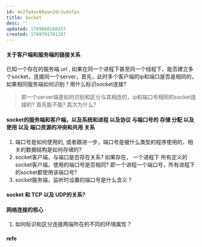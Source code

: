 ```yaml
---
id: 4e2fq4av60ywn2dc3udofpu
title: Socket
desc: ''
updated: 1709860160357
created: 1709791781287
---
```


#### 关于客户端和服务端的链接关系
已知一个存在的服务端 url , 如果在同一个进程下甚至同一个线程下，能否建立多个socket，连接同一个server，首先，此时多个客户端的ip和端口是否是相同的，如果相同服务端如何识别？用什么标识socket连接?
> 即一个server端是如何识别和区分与其相连的，ip和端口号相同的socket连接的? 首先能不能? 其次为什么?

#### socket的服务端和客户端，以及系统和进程 以及协议 与端口号的 **存储 分配 以及使用** 以及 **端口资源的冲突和共用** 关系
1. 端口号是如何使用的, 或者跟进一步，端口号是被什么类型的程序使用的，相关的数据结构是如何存储的?
2. socket客户端，与端口是否存在关系? 如果存在， 一个进程下 所有定义的socket客户端，使用的端口号是否相同? 即一个进程一个端口号，所有进程下的socket都使用该端口号?
3. socket服务端，监听时设置的端口号是什么含义？

#### socket 和 TCP 以及 UDP的关系?

#### 网络连接的核心
1. 如何标识和区分连接两端所在的不同的环境属性？

#### refe
